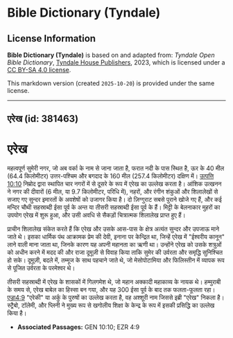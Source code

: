 # Bible Dictionary (Tyndale)

## License Information

**Bible Dictionary (Tyndale)** is based on and adapted from: _Tyndale Open Bible Dictionary_, [Tyndale House Publishers](https://tyndaleopenresources.com/), 2023, which is licensed under a [CC BY-SA 4.0 license](https://creativecommons.org/licenses/by-sa/4.0/legalcode.en).

This markdown version (created `2025-10-20`) is provided under the same license.



--------------------------------

## एरेख (id: 381463)

एरेख
====

महत्वपूर्ण सुमेरी नगर, जो अब वर्का के नाम से जाना जाता है, फरात नदी के पास स्थित है, ऊर के 40 मील (64\.4 किलोमीटर) उत्तर\-पश्चिम और बगदाद के 160 मील (257\.4 किलोमीटर) दक्षिण में। [उत्पत्ति 10:10](https://ref.ly/Gen10:10) निम्रोद द्वारा स्थापित चार नगरों में से दूसरे के रूप में एरेख का उल्लेख करता है। आंशिक उत्खनन ने नगर की दीवारों (6 मील, या 9\.7 किलोमीटर, परिधि में), नहरों, और रंगीन शंकुओं और शिलालेखों से सजाए गए सुन्दर इमारतों के अवशेषों को उजागर किया है। दो ज़िग्गुराट सबसे पुराने खोजे गए हैं, और कई मन्दिर चौथी सहस्राब्दी ईसा पूर्व के अन्त या तीसरी सहस्राब्दी ईसा पूर्व के हैं। मिट्टी के बेलनाकार मुहरों का उपयोग एरेख में शुरू हुआ, और उसी अवधि से सैकड़ों चित्रात्मक शिलालेख प्राप्त हुए हैं।

प्राचीन शिलालेख संकेत करते हैं कि एरेख और उसके आस\-पास के क्षेत्र अत्यंत सुन्दर और उपजाऊ माने जाते थे। इसका धार्मिक पंथ आक्रामक प्रेम की देवी, इनाना पर केन्द्रित था, जिन्हें एरेख में "ईश्वरीय कानून" लाने वाली माना जाता था, जिनके कारण यह अपनी महानता का ऋणी था। उन्होंने एरेख को उसके शत्रुओं को अधीन करने में मदद की और राजा दूमूज़ी से विवाह किया ताकि सुमेर की उर्वरता और समृद्धि सुनिश्चित हो सके। दूमूज़ी, बदले में, तम्मूज के साथ पहचाने जाते थे, जो मेसोपोटामिया और फिलिस्तीन में व्यापक रूप से पूजित उर्वरता के परमेश्वर थे।

तीसरी सहस्राब्दी में एरेख के शासकों में गिलगमेश थे, जो महान अक्कादी महाकाव्य के नायक थे। हम्मुराबी के समय से, एरेख बाबेल का हिस्सा बन गया, और यह 300 ईसा पूर्व के बाद तक फलता\-फूलता रहा। [एज्रा4:9](https://ref.ly/Ezra4:9) "एरेकी" या अर्कु के पुरुषों का उल्लेख करता है, वह अश्शूरी नाम जिससे इब्री "एरेख" निकला है। स्ट्रैबो, टॉलेमी, और प्लिनी ने मुख्य रूप से खगोलीय शिक्षा के केन्द्र के रूप में इसकी प्रसिद्धि का उल्लेख किया है।

* **Associated Passages:** GEN 10:10; EZR 4:9

